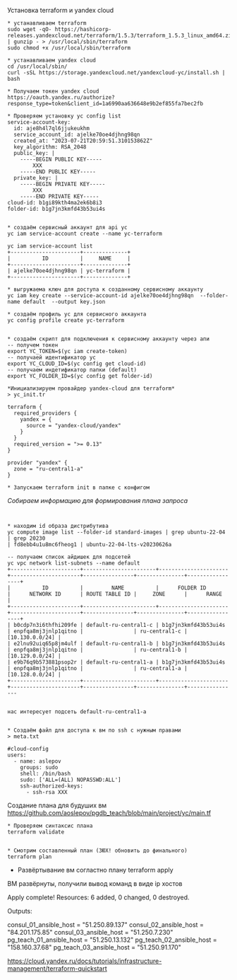 
Установка terraform и yandex cloud

```
* устанавливаем terraform 
sudo wget -qO- https://hashicorp-releases.yandexcloud.net/terraform/1.5.3/terraform_1.5.3_linux_amd64.zip | gunzip - > /usr/local/sbin/terraform
sudo chmod +x /usr/local/sbin/terraform

* устанавливаем yandex cloud
cd /usr/local/sbin/
curl -sSL https://storage.yandexcloud.net/yandexcloud-yc/install.sh | bash

* Получаем токен yandex cloud
https://oauth.yandex.ru/authorize?response_type=token&client_id=1a6990aa636648e9b2ef855fa7bec2fb

* Проверяем установку yc config list
service-account-key:
  id: aje8h4l7ql6jjukeukhm
  service_account_id: ajelke70oe4djhng98qn
  created_at: "2023-07-21T20:59:51.310153862Z"
  key_algorithm: RSA_2048
  public_key: |
    -----BEGIN PUBLIC KEY-----
		XXX
    -----END PUBLIC KEY-----
  private_key: |
    -----BEGIN PRIVATE KEY-----
		XXX
    -----END PRIVATE KEY-----
cloud-id: b1gi89kth4ma2ek6b8i3
folder-id: b1g7jn3kmfd43b53ui4s


* cоздаём сервисный аккаунт для api yc
yc iam service-account create --name yc-terraform

yc iam service-account list
+----------------------+--------------+
|          ID          |     NAME     |
+----------------------+--------------+
| ajelke70oe4djhng98qn | yc-terraform |
+----------------------+--------------+

* выгружаема ключ для доступа к созданному сервисному аккаунту
yc iam key create --service-account-id ajelke70oe4djhng98qn  --folder-name default  --output key.json

* создаём профиль yc для сервисного аккаунта
yc config profile create yc-terraform


* создаём скрипт для подключения к сервисному аккаунту через апи
-- получем токен
export YC_TOKEN=$(yc iam create-token)
-- получаей идентификатор yc
export YC_CLOUD_ID=$(yc config get cloud-id)
-- получаем индетификатор папки (default)
export YC_FOLDER_ID=$(yc config get folder-id)

*Инициализируем провайдер yandex-cloud для terraform*
> yc_init.tr

terraform {
  required_providers {
    yandex = {
      source = "yandex-cloud/yandex"
    }
  }
  required_version = ">= 0.13"
}

provider "yandex" {
  zone = "ru-central1-a"
}

* Запускаем terraform init в папке с конфигом

```

*Собираем информацию для формирования плана запроса*
```


* находим id образа дистрибутива
yc compute image list --folder-id standard-images | grep ubuntu-22-04 | grep 20230 
| fd8ebb4u1u8mc6fheog1 | ubuntu-22-04-lts-v20230626a

-- получаем список айдишек для подсетей
yc vpc network list-subnets --name default
+----------------------+-----------------------+----------------------+----------------------+----------------+---------------+-----------------+
|          ID          |         NAME          |      FOLDER ID       |      NETWORK ID      | ROUTE TABLE ID |     ZONE      |      RANGE      |
+----------------------+-----------------------+----------------------+----------------------+----------------+---------------+-----------------+
| b0cdp7n3i6thfhi209fe | default-ru-central1-c | b1g7jn3kmfd43b53ui4s | enpfqa8mj3jnlp1qitno |                | ru-central1-c | [10.130.0.0/24] |
| e2lnu92uiq65p8jm4ulf | default-ru-central1-b | b1g7jn3kmfd43b53ui4s | enpfqa8mj3jnlp1qitno |                | ru-central1-b | [10.129.0.0/24] |
| e9b76q9b573881psop2r | default-ru-central1-a | b1g7jn3kmfd43b53ui4s | enpfqa8mj3jnlp1qitno |                | ru-central1-a | [10.128.0.0/24] |
+----------------------+-----------------------+----------------------+----------------------+----------------+---------------+----------------


нас интересует подсеть default-ru-central1-a


* Создаём файл для доступа к вм по ssh с нужным правами 
> meta.txt

#cloud-config
users:
  - name: aslepov
    groups: sudo
    shell: /bin/bash
    sudo: ['ALL=(ALL) NOPASSWD:ALL']
    ssh-authorized-keys:
      - ssh-rsa XXX

```

Создание плана для будуших вм
<https://github.com/aoslepov/pgdb_teach/blob/main/project/yc/main.tf>

```
* Проверяем синтаксис плана
terraform validate 


* Смотрим составленный план (ЗЮХ! обновить до финального)
terraform plan

```

* Развёртывание вм согластно плану terraform apply


ВМ развёрнуты, получили вывод команд в виде ip хостов

Apply complete! Resources: 6 added, 0 changed, 0 destroyed.

Outputs:

consul_01_ansible_host = "51.250.89.137"
consul_02_ansible_host = "84.201.175.85"
consul_03_ansible_host = "51.250.7.230"
pg_teach_01_ansible_host = "51.250.13.132"
pg_teach_02_ansible_host = "158.160.37.68"
pg_teach_03_ansible_host = "51.250.91.170"


https://cloud.yandex.ru/docs/tutorials/infrastructure-management/terraform-quickstart
